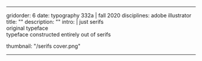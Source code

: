 ---

gridorder: 6
date: typography 332a | fall 2020
disciplines: adobe illustrator
title: ""
description: ""
intro: |
 just serifs <br>
 original typeface <br>
 typeface constructed entirely out of serifs

thumbnail: "/serifs cover.png"

---